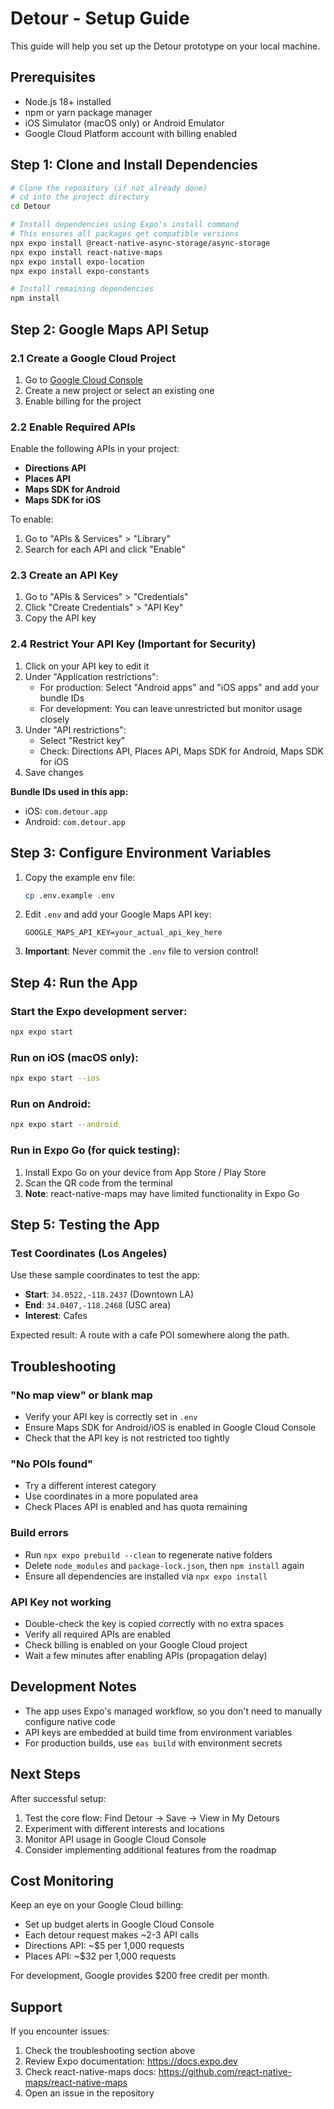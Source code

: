 # Detour - Setup Guide

This guide will help you set up the Detour prototype on your local machine.

## Prerequisites

- Node.js 18+ installed
- npm or yarn package manager
- iOS Simulator (macOS only) or Android Emulator
- Google Cloud Platform account with billing enabled

## Step 1: Clone and Install Dependencies

```bash
# Clone the repository (if not already done)
# cd into the project directory
cd Detour

# Install dependencies using Expo's install command
# This ensures all packages get compatible versions
npx expo install @react-native-async-storage/async-storage
npx expo install react-native-maps
npx expo install expo-location
npx expo install expo-constants

# Install remaining dependencies
npm install
```

## Step 2: Google Maps API Setup

### 2.1 Create a Google Cloud Project

1. Go to [Google Cloud Console](https://console.cloud.google.com/)
2. Create a new project or select an existing one
3. Enable billing for the project

### 2.2 Enable Required APIs

Enable the following APIs in your project:
- **Directions API**
- **Places API** 
- **Maps SDK for Android**
- **Maps SDK for iOS**

To enable:
1. Go to "APIs & Services" > "Library"
2. Search for each API and click "Enable"

### 2.3 Create an API Key

1. Go to "APIs & Services" > "Credentials"
2. Click "Create Credentials" > "API Key"
3. Copy the API key

### 2.4 Restrict Your API Key (Important for Security)

1. Click on your API key to edit it
2. Under "Application restrictions":
   - For production: Select "Android apps" and "iOS apps" and add your bundle IDs
   - For development: You can leave unrestricted but monitor usage closely
3. Under "API restrictions":
   - Select "Restrict key"
   - Check: Directions API, Places API, Maps SDK for Android, Maps SDK for iOS
4. Save changes

**Bundle IDs used in this app:**
- iOS: `com.detour.app`
- Android: `com.detour.app`

## Step 3: Configure Environment Variables

1. Copy the example env file:
   ```bash
   cp .env.example .env
   ```

2. Edit `.env` and add your Google Maps API key:
   ```
   GOOGLE_MAPS_API_KEY=your_actual_api_key_here
   ```

3. **Important**: Never commit the `.env` file to version control!

## Step 4: Run the App

### Start the Expo development server:
```bash
npx expo start
```

### Run on iOS (macOS only):
```bash
npx expo start --ios
```

### Run on Android:
```bash
npx expo start --android
```

### Run in Expo Go (for quick testing):
1. Install Expo Go on your device from App Store / Play Store
2. Scan the QR code from the terminal
3. **Note**: react-native-maps may have limited functionality in Expo Go

## Step 5: Testing the App

### Test Coordinates (Los Angeles)
Use these sample coordinates to test the app:

- **Start**: `34.0522,-118.2437` (Downtown LA)
- **End**: `34.0407,-118.2468` (USC area)
- **Interest**: Cafes

Expected result: A route with a cafe POI somewhere along the path.

## Troubleshooting

### "No map view" or blank map
- Verify your API key is correctly set in `.env`
- Ensure Maps SDK for Android/iOS is enabled in Google Cloud Console
- Check that the API key is not restricted too tightly

### "No POIs found"
- Try a different interest category
- Use coordinates in a more populated area
- Check Places API is enabled and has quota remaining

### Build errors
- Run `npx expo prebuild --clean` to regenerate native folders
- Delete `node_modules` and `package-lock.json`, then `npm install` again
- Ensure all dependencies are installed via `npx expo install`

### API Key not working
- Double-check the key is copied correctly with no extra spaces
- Verify all required APIs are enabled
- Check billing is enabled on your Google Cloud project
- Wait a few minutes after enabling APIs (propagation delay)

## Development Notes

- The app uses Expo's managed workflow, so you don't need to manually configure native code
- API keys are embedded at build time from environment variables
- For production builds, use `eas build` with environment secrets

## Next Steps

After successful setup:
1. Test the core flow: Find Detour → Save → View in My Detours
2. Experiment with different interests and locations
3. Monitor API usage in Google Cloud Console
4. Consider implementing additional features from the roadmap

## Cost Monitoring

Keep an eye on your Google Cloud billing:
- Set up budget alerts in Google Cloud Console
- Each detour request makes ~2-3 API calls
- Directions API: ~$5 per 1,000 requests
- Places API: ~$32 per 1,000 requests

For development, Google provides $200 free credit per month.

## Support

If you encounter issues:
1. Check the troubleshooting section above
2. Review Expo documentation: https://docs.expo.dev
3. Check react-native-maps docs: https://github.com/react-native-maps/react-native-maps
4. Open an issue in the repository
